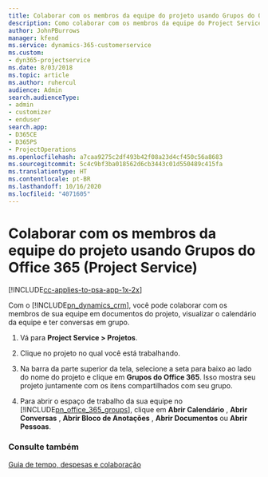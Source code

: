 ```yaml
---
title: Colaborar com os membros da equipe do projeto usando Grupos do Office 365
description: Como colaborar com os membros da equipe do Project Service por meio dos Groups do Office 365
author: JohnPBurrows
manager: kfend
ms.service: dynamics-365-customerservice
ms.custom:
- dyn365-projectservice
ms.date: 8/03/2018
ms.topic: article
ms.author: ruhercul
audience: Admin
search.audienceType:
- admin
- customizer
- enduser
search.app:
- D365CE
- D365PS
- ProjectOperations
ms.openlocfilehash: a7caa9275c2df493b42f08a23d4cf450c56a8683
ms.sourcegitcommit: 5c4c9bf3ba018562d6cb3443c01d550489c415fa
ms.translationtype: HT
ms.contentlocale: pt-BR
ms.lasthandoff: 10/16/2020
ms.locfileid: "4071605"
---
```

# <a name="collaborate-with-your-project-team-members-with-office-365-groups-project-service"></a>Colaborar com os membros da equipe do projeto usando Grupos do Office 365 (Project Service)

[!INCLUDE[cc-applies-to-psa-app-1x-2x](../includes/cc-applies-to-psa-app-1x-2x.md)]

Com o [!INCLUDE[pn_dynamics_crm](../includes/pn-dynamics-crm.md)], você pode colaborar com os membros de sua equipe em documentos do projeto, visualizar o calendário da equipe e ter conversas em grupo.  
  
1. Vá para **Project Service > Projetos**.  
  
2. Clique no projeto no qual você está trabalhando.  
  
3. Na barra da parte superior da tela, selecione a seta para baixo ao lado do nome do projeto e clique em **Grupos do Office 365**. Isso mostra seu projeto juntamente com os itens compartilhados com seu grupo.  
  
4. Para abrir o espaço de trabalho da sua equipe no [!INCLUDE[pn_office_365_groups](../includes/pn-office-365-groups.md)], clique em **Abrir Calendário** , **Abrir Conversas** , **Abrir Bloco de Anotações** , **Abrir Documentos** ou **Abrir Pessoas**.  
  
### <a name="see-also"></a>Consulte também  
 [Guia de tempo, despesas e colaboração](../psa/time-expense-collaboration-guide.md)
